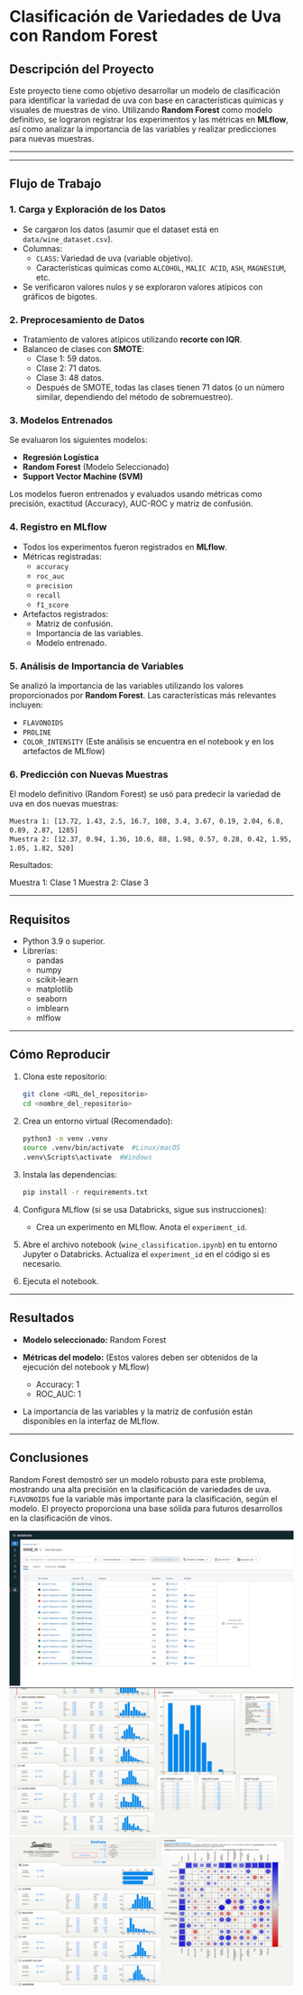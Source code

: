 
# Clasificación de Variedades de Uva con Random Forest

## Descripción del Proyecto

Este proyecto tiene como objetivo desarrollar un modelo de clasificación para identificar la variedad de uva con base en características químicas y visuales de muestras de vino. Utilizando **Random Forest** como modelo definitivo, se lograron registrar los experimentos y las métricas en **MLflow**, así como analizar la importancia de las variables y realizar predicciones para nuevas muestras.

---

---

## Flujo de Trabajo

### 1. Carga y Exploración de los Datos

- Se cargaron los datos (asumir que el dataset está en `data/wine_dataset.csv`).
- Columnas:
  - `CLASS`: Variedad de uva (variable objetivo).
  - Características químicas como `ALCOHOL`, `MALIC ACID`, `ASH`, `MAGNESIUM`, etc.
- Se verificaron valores nulos y se exploraron valores atípicos con gráficos de bigotes.

### 2. Preprocesamiento de Datos

- Tratamiento de valores atípicos utilizando **recorte con IQR**.
- Balanceo de clases con **SMOTE**:
  - Clase 1: 59 datos.
  - Clase 2: 71 datos.
  - Clase 3: 48 datos.
  - Después de SMOTE, todas las clases tienen 71 datos (o un número similar, dependiendo del método de sobremuestreo).

### 3. Modelos Entrenados

Se evaluaron los siguientes modelos:

- **Regresión Logística**
- **Random Forest** (Modelo Seleccionado)
- **Support Vector Machine (SVM)**

Los modelos fueron entrenados y evaluados usando métricas como precisión, exactitud (Accuracy), AUC-ROC y matriz de confusión.

### 4. Registro en MLflow

- Todos los experimentos fueron registrados en **MLflow**.
- Métricas registradas:
  - `accuracy`
  - `roc_auc`
  - `precision`
  - `recall`
  - `f1_score`
- Artefactos registrados:
  - Matriz de confusión.
  - Importancia de las variables.
  - Modelo entrenado.

### 5. Análisis de Importancia de Variables

Se analizó la importancia de las variables utilizando los valores proporcionados por **Random Forest**. Las características más relevantes incluyen:

- `FLAVONOIDS`
- `PROLINE`
- `COLOR_INTENSITY`  (Este análisis se encuentra en el notebook y en los artefactos de MLflow)

### 6. Predicción con Nuevas Muestras

El modelo definitivo (Random Forest) se usó para predecir la variedad de uva en dos nuevas muestras:

```plaintext
Muestra 1: [13.72, 1.43, 2.5, 16.7, 108, 3.4, 3.67, 0.19, 2.04, 6.8, 0.89, 2.87, 1285]
Muestra 2: [12.37, 0.94, 1.36, 10.6, 88, 1.98, 0.57, 0.28, 0.42, 1.95, 1.05, 1.82, 520]
```

Resultados:

Muestra 1: Clase 1
Muestra 2: Clase 3


---

## Requisitos

- Python 3.9 o superior.
- Librerías:
  - pandas
  - numpy
  - scikit-learn
  - matplotlib
  - seaborn
  - imblearn
  - mlflow

---

## Cómo Reproducir

1. Clona este repositorio:
   ```bash
   git clone <URL_del_repositorio>
   cd <nombre_del_repositorio>
   ```

2. Crea un entorno virtual (Recomendado):
   ```bash
   python3 -m venv .venv
   source .venv/bin/activate  #Linux/macOS
   .venv\Scripts\activate  #Windows
   ```

3. Instala las dependencias:
   ```bash
   pip install -r requirements.txt
   ```

4. Configura MLflow (si se usa Databricks, sigue sus instrucciones):
   - Crea un experimento en MLflow.  Anota el `experiment_id`.

5. Abre el archivo notebook (`wine_classification.ipynb`) en tu entorno Jupyter o Databricks.  Actualiza el `experiment_id` en el código si es necesario.

6. Ejecuta el notebook.

---

## Resultados

- **Modelo seleccionado:** Random Forest
- **Métricas del modelo:** (Estos valores deben ser obtenidos de la ejecución del notebook y MLflow)
    - Accuracy:  1
    - ROC_AUC: 1


- La importancia de las variables y la matriz de confusión están disponibles en la interfaz de MLflow.

---

## Conclusiones

Random Forest demostró ser un modelo robusto para este problema, mostrando una alta precisión en la clasificación de variedades de uva.  `FLAVONOIDS` fue la variable más importante para la clasificación, según el modelo.  El proyecto proporciona una base sólida para futuros desarrollos en la clasificación de vinos.



![alt text](https://github.com/demolinar/WINE_CLASSIFICATION/blob/main/images/ml0.png)
![alt text](https://github.com/demolinar/WINE_CLASSIFICATION/blob/main/images/ml1.png)
![alt text](https://github.com/demolinar/WINE_CLASSIFICATION/blob/main/images/ml2.png)




